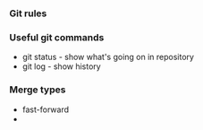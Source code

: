 ### Git rules

### Useful git commands
- git status - show what's going on in repository
- git log - show history


### Merge types
- fast-forward
- 